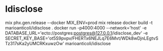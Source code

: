 # Idisclose

mix phx.gen.release --docker
MIX_ENV=prod mix release
docker build -t marioanticoli/idisclose .
docker run -p4000:4000 --network='host' -e DATABASE_URL='ecto://postgres:postgres@127.0.0.1/idisclose_dev' -e SECRET_KEY_BASE='ot5S9pvpv/FHERTx6NEJLq7E6Mvt/WDk8wDjnLEgtvSTz317sKa2yUMCRKxuwzOw' marioanticoli/idisclose

